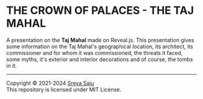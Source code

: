 # THE CROWN OF PALACES - THE TAJ MAHAL

A presentation on the **Taj Mahal** made on Reveal.js. This presentation gives some information on the Taj Mahal's geographical location, its architect, its commissioner and for whom it was commissioned, the threats it faced, some myths,  it's exterior and interior decorations and of course, the tombs in it. 



----
Copyright &copy; 2021-2024 [Sreya Saju](https://github.com/sreyasaju) <br>
This repository is licensed under MIT License.

